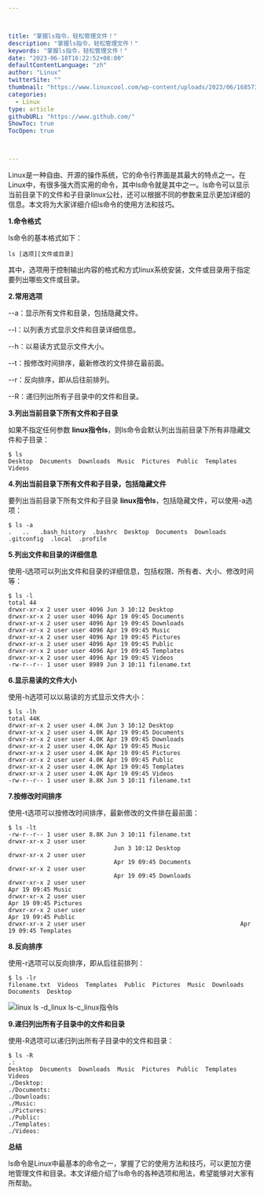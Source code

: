 ```yaml
---



title: "掌握ls指令，轻松管理文件！"
description: "掌握ls指令，轻松管理文件！"
keywords: "掌握ls指令，轻松管理文件！"
date: "2023-06-18T16:22:52+08:00"
defaultContentLanguage: "zh"
author: "Linux"
twitterSite: ""
thumbnail: "https://www.linuxcool.com/wp-content/uploads/2023/06/1685737003425_1.png"
categories:
  - Linux
type: article
githubURL: "https://www.github.com/"
ShowToc: true
TocOpen: true



---
```


Linux是一种自由、开源的操作系统，它的命令行界面是其最大的特点之一。在Linux中，有很多强大而实用的命令，其中ls命令就是其中之一。ls命令可以显示当前目录下的文件和子目录linux公社，还可以根据不同的参数来显示更加详细的信息。本文将为大家详细介绍ls命令的使用方法和技巧。

**1.命令格式**

ls命令的基本格式如下：

```
ls [选项][文件或目录]
```

其中，选项用于控制输出内容的格式和方式linux系统安装，文件或目录用于指定要列出哪些文件或目录。

**2.常用选项**

--a：显示所有文件和目录，包括隐藏文件。

--l：以列表方式显示文件和目录详细信息。

--h：以易读方式显示文件大小。

--t：按修改时间排序，最新修改的文件排在最前面。

--r：反向排序，即从后往前排列。

--R：递归列出所有子目录中的文件和目录。

**3.列出当前目录下所有文件和子目录**

如果不指定任何参数 **linux指令ls**，则ls命令会默认列出当前目录下所有非隐藏文件和子目录：

```
$ ls
Desktop  Documents  Downloads  Music  Pictures  Public  Templates  Videos
```

**4.列出当前目录下所有文件和子目录，包括隐藏文件**

要列出当前目录下所有文件和子目录 **linux指令ls**，包括隐藏文件，可以使用-a选项：

```
$ ls -a
.   ..   .bash_history  .bashrc  Desktop  Documents  Downloads  .gitconfig  .local  .profile
```

**5.列出文件和目录的详细信息**

使用-l选项可以列出文件和目录的详细信息，包括权限、所有者、大小、修改时间等：

```
$ ls -l
total 44
drwxr-xr-x 2 user user 4096 Jun 3 10:12 Desktop
drwxr-xr-x 2 user user 4096 Apr 19 09:45 Documents
drwxr-xr-x 2 user user 4096 Apr 19 09:45 Downloads
drwxr-xr-x 2 user user 4096 Apr 19 09:45 Music
drwxr-xr-x 2 user user 4096 Apr 19 09:45 Pictures
drwxr-xr-x 2 user user 4096 Apr 19 09:45 Public
drwxr-xr-x 2 user user 4096 Apr 19 09:45 Templates
drwxr-xr-x 2 user user 4096 Apr 19 09:45 Videos
-rw-r--r-- 1 user user 8989 Jun 3 10:11 filename.txt
```

**6.显示易读的文件大小**

使用-h选项可以以易读的方式显示文件大小：

```
$ ls -lh
total 44K
drwxr-xr-x 2 user user 4.0K Jun 3 10:12 Desktop
drwxr-xr-x 2 user user 4.0K Apr 19 09:45 Documents
drwxr-xr-x 2 user user 4.0K Apr 19 09:45 Downloads
drwxr-xr-x 2 user user 4.0K Apr 19 09:45 Music
drwxr-xr-x 2 user user 4.0K Apr 19 09:45 Pictures
drwxr-xr-x 2 user user 4.0K Apr 19 09:45 Public
drwxr-xr-x 2 user user 4.0K Apr 19 09:45 Templates
drwxr-xr-x 2 user user 4.0K Apr 19 09:45 Videos
-rw-r--r-- 1 user user 8.8K Jun 3 10:11 filename.txt
```

**7.按修改时间排序**

使用-t选项可以按修改时间排序，最新修改的文件排在最前面：

```
$ ls -lt
-rw-r--r-- 1 user user 8.8K Jun 3 10:11 filename.txt
drwxr-xr-x 2 user user                                                                            Jun 3 10:12 Desktop
drwxr-xr-x 2 user user                                                                            Apr 19 09:45 Documents
drwxr-xr-x 2 user user                                                                            Apr 19 09:45 Downloads
drwxr-xr-x 2 user user                                              Apr 19 09:45 Music
drwxr-xr-x 2 user user                                        Apr 19 09:45 Pictures
drwxr-xr-x 2 user user                                        Apr 19 09:45 Public
drwxr-xr-x 2 user user                                            Apr 19 09:45 Templates
```

**8.反向排序**

使用-r选项可以反向排序，即从后往前排列：

```
$ ls -lr
filename.txt  Videos  Templates  Public  Pictures  Music  Downloads  Documents  Desktop
```

![linux ls -d_linux ls-c_linux指令ls](https://www.linuxcool.com/wp-content/uploads/2023/06/1685737003425_1.png)

**9.递归列出所有子目录中的文件和目录**

使用-R选项可以递归列出所有子目录中的文件和目录：

```
$ ls -R
.:
Desktop  Documents  Downloads  Music  Pictures  Public  Templates  Videos
./Desktop:
./Documents:
./Downloads:
./Music:
./Pictures:
./Public:
./Templates:
./Videos:
```

**总结**

ls命令是Linux中最基本的命令之一，掌握了它的使用方法和技巧，可以更加方便地管理文件和目录。本文详细介绍了ls命令的各种选项和用法，希望能够对大家有所帮助。